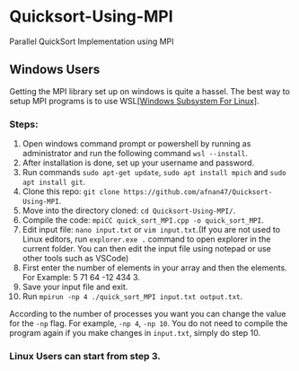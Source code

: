 # Quicksort-Using-MPI
Parallel QuickSort Implementation using MPI

## Windows Users 
Getting the MPI library set up on windows is quite a hassel. The best way to setup MPI programs is to use WSL[[Windows Subsystem For Linux]](https://learn.microsoft.com/en-us/windows/wsl/install).
### Steps:
1. Open windows command prompt or powershell by running as administrator and run the following command `wsl --install`.
2. After installation is done, set up your username and password.
3. Run commands `sudo apt-get update`, `sudo apt install mpich` and `sudo apt install git`.
4. Clone this repo: `git clone https://github.com/afnan47/Quicksort-Using-MPI`.
5. Move into the directory cloned: `cd Quicksort-Using-MPI/`.
6. Compile the code: `mpiCC quick_sort_MPI.cpp -o quick_sort_MPI`.
7. Edit input file: `nano input.txt` or `vim input.txt`.(If you are not used to Linux editors, run `explorer.exe .` command to open explorer in the current folder. You can then edit the input file using notepad or use other tools such as VSCode)
8. First enter the number of elements in your array and then the elements. For Example: 5 71 64 -12 434 3.
9. Save your input file and exit.
10. Run `mpirun -np 4 ./quick_sort_MPI input.txt output.txt`.

According to the number of processes you want you can change the value for the `-np` flag. 
For example, `-np 4`, `-np 10`.
You do not need to compile the program again if you make changes in `input.txt`, simply do step 10.

### Linux Users can start from step 3.

